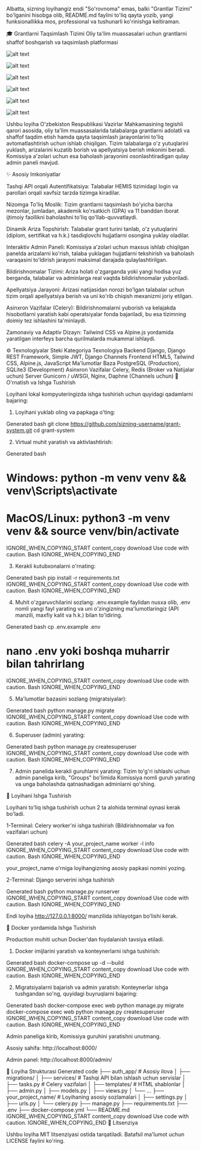 Albatta, sizning loyihangiz endi "So'rovnoma" emas, balki "Grantlar Tizimi" bo'lganini hisobga olib, README.md faylini to'liq qayta yozib, yangi funksionallikka mos, professional va tushunarli ko'rinishga keltiraman.

🎓 Grantlarni Taqsimlash Tizimi
Oliy ta'lim muassasalari uchun grantlarni shaffof boshqarish va taqsimlash platformasi

![alt text](https://img.shields.io/badge/Django-4.2-blue?logo=django&logoColor=white)


![alt text](https://img.shields.io/badge/Python-3.11%2B-blue?logo=python&logoColor=white)


![alt text](https://img.shields.io/badge/PostgreSQL-14-blue?logo=postgresql&logoColor=white)


![alt text](https://img.shields.io/badge/Celery-5.x-green?logo=celery)


![alt text](https://img.shields.io/badge/Tailwind_CSS-3.x-blue?logo=tailwindcss&logoColor=white)


![alt text](https://img.shields.io/badge/Litsenziya-MIT-green)

Ushbu loyiha O'zbekiston Respublikasi Vazirlar Mahkamasining tegishli qarori asosida, oliy ta'lim muassasalarida talabalarga grantlarni adolatli va shaffof taqdim etish hamda qayta taqsimlash jarayonlarini to'liq avtomatlashtirish uchun ishlab chiqilgan. Tizim talabalarga o'z yutuqlarini yuklash, arizalarini kuzatib borish va apellyatsiya berish imkonini beradi. Komissiya a'zolari uchun esa baholash jarayonini osonlashtiradigan qulay admin paneli mavjud.

✨ Asosiy Imkoniyatlar

Tashqi API orqali Autentifikatsiya: Talabalar HEMIS tizimidagi login va parollari orqali xavfsiz tarzda tizimga kiradilar.

Nizomga To'liq Moslik: Tizim grantlarni taqsimlash bo'yicha barcha mezonlar, jumladan, akademik ko'rsatkich (GPA) va 11 banddan iborat ijtimoiy faollikni baholashni to'liq qo'llab-quvvatlaydi.

Dinamik Ariza Topshirish: Talabalar grant turini tanlab, o'z yutuqlarini (diplom, sertifikat va h.k.) tasdiqlovchi hujjatlarni osongina yuklay oladilar.

Interaktiv Admin Paneli: Komissiya a'zolari uchun maxsus ishlab chiqilgan panelda arizalarni ko'rish, talaba yuklagan hujjatlarni tekshirish va baholash varaqasini to'ldirish jarayoni maksimal darajada qulaylashtirilgan.

Bildirishnomalar Tizimi: Ariza holati o'zgarganda yoki yangi hodisa yuz berganda, talabalar va adminlarga real vaqtda bildirishnomalar yuboriladi.

Apellyatsiya Jarayoni: Arizasi natijasidan norozi bo'lgan talabalar uchun tizim orqali apellyatsiya berish va uni ko'rib chiqish mexanizmi joriy etilgan.

Asinxron Vazifalar (Celery): Bildirishnomalarni yuborish va kelajakda hisobotlarni yaratish kabi operatsiyalar fonda bajariladi, bu esa tizimning doimiy tez ishlashini ta'minlaydi.

Zamonaviy va Adaptiv Dizayn: Tailwind CSS va Alpine.js yordamida yaratilgan interfeys barcha qurilmalarda mukammal ishlaydi.

⚙️ Texnologiyalar Steki
Kategoriya	Texnologiya
Backend	Django, Django REST Framework, Simple JWT, Django Channels
Frontend	HTML5, Tailwind CSS, Alpine.js, JavaScript
Ma'lumotlar Baza	PostgreSQL (Production), SQLite3 (Development)
Asinxron Vazifalar	Celery, Redis (Broker va Natijalar uchun)
Server	Gunicorn / uWSGI, Nginx, Daphne (Channels uchun)
🔧 O'rnatish va Ishga Tushirish

Loyihani lokal kompyuteringizda ishga tushirish uchun quyidagi qadamlarni bajaring:

1. Loyihani yuklab oling va papkaga o'ting:

Generated bash
git clone https://github.com/sizning-username/grant-system.git
cd grant-system


2. Virtual muhit yaratish va aktivlashtirish:

Generated bash
# Windows: python -m venv venv && venv\Scripts\activate
# MacOS/Linux: python3 -m venv venv && source venv/bin/activate
IGNORE_WHEN_COPYING_START
content_copy
download
Use code with caution.
Bash
IGNORE_WHEN_COPYING_END

3. Kerakli kutubxonalarni o'rnating:

Generated bash
pip install -r requirements.txt
IGNORE_WHEN_COPYING_START
content_copy
download
Use code with caution.
Bash
IGNORE_WHEN_COPYING_END

4. Muhit o'zgaruvchilarini sozlang:
.env.example faylidan nusxa olib, .env nomli yangi fayl yarating va uni o'zingizning ma'lumotlaringiz (API manzili, maxfiy kalit va h.k.) bilan to'ldiring.

Generated bash
cp .env.example .env
# nano .env yoki boshqa muharrir bilan tahrirlang
IGNORE_WHEN_COPYING_START
content_copy
download
Use code with caution.
Bash
IGNORE_WHEN_COPYING_END

5. Ma'lumotlar bazasini sozlang (migratsiyalar):

Generated bash
python manage.py migrate
IGNORE_WHEN_COPYING_START
content_copy
download
Use code with caution.
Bash
IGNORE_WHEN_COPYING_END

6. Superuser (admin) yarating:

Generated bash
python manage.py createsuperuser
IGNORE_WHEN_COPYING_START
content_copy
download
Use code with caution.
Bash
IGNORE_WHEN_COPYING_END

7. Admin panelida kerakli guruhlarni yarating:
Tizim to'g'ri ishlashi uchun admin paneliga kirib, "Groups" bo'limida Komissiya nomli guruh yarating va unga baholashda qatnashadigan adminlarni qo'shing.

🚀 Loyihani Ishga Tushirish

Loyihani to'liq ishga tushirish uchun 2 ta alohida terminal oynasi kerak bo'ladi.

1-Terminal: Celery worker'ni ishga tushirish (Bildirishnomalar va fon vazifalari uchun)

Generated bash
celery -A your_project_name worker -l info
IGNORE_WHEN_COPYING_START
content_copy
download
Use code with caution.
Bash
IGNORE_WHEN_COPYING_END

your_project_name o'rniga loyihangizning asosiy papkasi nomini yozing.

2-Terminal: Django serverini ishga tushirish

Generated bash
python manage.py runserver
IGNORE_WHEN_COPYING_START
content_copy
download
Use code with caution.
Bash
IGNORE_WHEN_COPYING_END

Endi loyiha http://127.0.0.1:8000/ manzilida ishlayotgan bo'lishi kerak.

🐳 Docker yordamida Ishga Tushirish

Production muhiti uchun Docker'dan foydalanish tavsiya etiladi.

1. Docker imijlarini yaratish va konteynerlarni ishga tushirish:

Generated bash
docker-compose up -d --build
IGNORE_WHEN_COPYING_START
content_copy
download
Use code with caution.
Bash
IGNORE_WHEN_COPYING_END

2. Migratsiyalarni bajarish va admin yaratish:
Konteynerlar ishga tushgandan so'ng, quyidagi buyruqlarni bajaring:

Generated bash
docker-compose exec web python manage.py migrate
docker-compose exec web python manage.py createsuperuser
IGNORE_WHEN_COPYING_START
content_copy
download
Use code with caution.
Bash
IGNORE_WHEN_COPYING_END

Admin paneliga kirib, Komissiya guruhini yaratishni unutmang.

Asosiy sahifa: http://localhost:8000/

Admin panel: http://localhost:8000/admin/

📂 Loyiha Strukturasi
Generated code
├── auth_app/                # Asosiy ilova
│   ├── migrations/
│   ├── services/            # Tashqi API bilan ishlash uchun servislar
│   ├── tasks.py             # Celery vazifalari
│   ├── templates/           # HTML shablonlar
│   ├── admin.py
│   ├── models.py
│   ├── views.py
│   └── ...
├── your_project_name/       # Loyihaning asosiy sozlamalari
│   ├── settings.py
│   ├── urls.py
│   └── celery.py
├── manage.py
├── requirements.txt
├── .env
├── docker-compose.yml
└── README.md
IGNORE_WHEN_COPYING_START
content_copy
download
Use code with caution.
IGNORE_WHEN_COPYING_END
📜 Litsenziya

Ushbu loyiha MIT litsenziyasi ostida tarqatiladi. Batafsil ma'lumot uchun LICENSE faylini ko'ring.